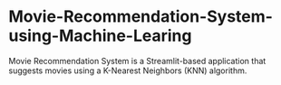 # Movie-Recommendation-System-using-Machine-Learing
Movie Recommendation System is a Streamlit-based application that suggests movies using a K-Nearest Neighbors (KNN) algorithm.
